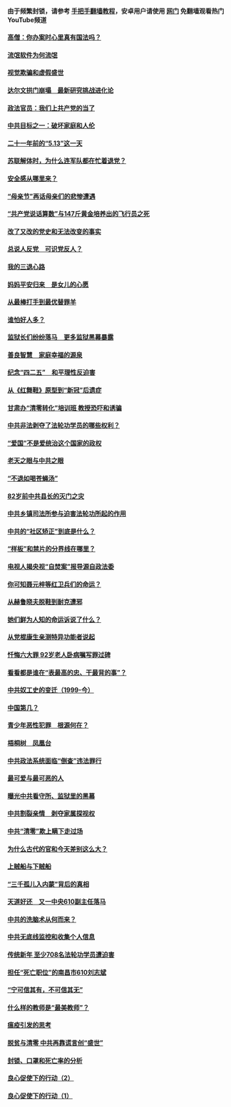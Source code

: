 #### 由于频繁封锁，请参考 [手把手翻墙教程](https://github.com/gfw-breaker/guides/wiki/)，安卓用户请使用 [网门](https://github.com/gfw-breaker/nogfw/blob/master/dl.md?t=06060201) 免翻墙观看热门YouTube频道 

#### [高僧：你办案时心里真有国法吗？](../pages/19/426530.md?t=06060201) 

#### [流氓软件为何流氓](../pages/19/426531.md?t=06060201) 

#### [视觉欺骗和虚假盛世](../pages/19/426443.md?t=06060201) 

#### [达尔文拱门崩塌　最新研究挑战进化论](../pages/19/426009.md?t=06060201) 

#### [政法官员：我们上共产党的当了](../pages/19/425351.md?t=06060201) 

#### [中共目标之一：破坏家庭和人伦](../pages/19/424454.md?t=06060201) 

#### [二十一年前的“5.13”这一天](../pages/19/424814.md?t=06060201) 

#### [苏联解体时，为什么连军队都在忙着退党？](../pages/19/424335.md?t=06060201) 

#### [安全感从哪里来？](../pages/19/424336.md?t=06060201) 

#### [“母亲节”再话母亲们的悲惨遭遇](../pages/19/424234.md?t=06060201) 

#### [“共产党说话算数”与147斤黄金培养出的飞行员之死](../pages/19/424115.md?t=06060201) 

#### [改了又改的党史和无法改变的事实](../pages/19/424037.md?t=06060201) 

#### [总说人反党　可识党反人？](../pages/19/423820.md?t=06060201) 

#### [我的三退心路](../pages/19/423876.md?t=06060201) 

#### [妈妈平安归来　是女儿的心愿](../pages/19/423947.md?t=06060201) 

#### [从最棒打手到最优替罪羊](../pages/19/423819.md?t=06060201) 

#### [谁怕好人多？](../pages/19/423774.md?t=06060201) 

#### [监狱长们纷纷落马　更多监狱黑幕暴露](../pages/19/423787.md?t=06060201) 

#### [善良智慧　家庭幸福的源泉](../pages/19/423632.md?t=06060201) 

#### [纪念“四二五”　和平理性反迫害](../pages/19/423660.md?t=06060201) 

#### [从《红舞鞋》原型到“新冠”后遗症](../pages/19/423509.md?t=06060201) 

#### [甘肃办“清零转化”培训班 教授恐吓和诱骗](../pages/19/423498.md?t=06060201) 

#### [中共非法剥夺了法轮功学员的哪些权利？](../pages/19/423392.md?t=06060201) 

#### [“爱国”不是爱统治这个国家的政权](../pages/19/423029.md?t=06060201) 

#### [老天之眼与中共之眼](../pages/19/423378.md?t=06060201) 

#### [“不退如喝苍蝇汤”](../pages/19/423287.md?t=06060201) 

#### [82岁前中共县长的灭门之灾](../pages/19/423055.md?t=06060201) 

#### [中共乡镇司法所参与迫害法轮功所起的作用](../pages/19/423064.md?t=06060201) 

#### [中共的“社区矫正”到底是什么？](../pages/19/422870.md?t=06060201) 

#### [“样板”和禁片的分界线在哪里？](../pages/19/422704.md?t=06060201) 

#### [电视人揭央视“自焚案”报导源自政法委](../pages/19/422770.md?t=06060201) 

#### [你可知聂元梓等红卫兵们的命运？](../pages/19/422848.md?t=06060201) 

#### [从赫鲁晓夫脱鞋到耐克遭邪](../pages/19/422826.md?t=06060201) 

#### [她们鲜为人知的命运诉说了什么？](../pages/19/422754.md?t=06060201) 

#### [从党棍康生亲测特异功能者说起](../pages/19/422657.md?t=06060201) 

#### [忏悔六大罪 92岁老人卧病嘱写罪过碑](../pages/19/422750.md?t=06060201) 

#### [看看都是谁在“表最高的忠、干最背的事”？](../pages/19/422703.md?t=06060201) 

#### [中共奴工史的变迁（1999-今）](../pages/19/422656.md?t=06060201) 

#### [中国第几？](../pages/19/422496.md?t=06060201) 

#### [青少年恶性犯罪　根源何在？](../pages/19/422449.md?t=06060201) 

#### [梧桐树　凤凰台](../pages/19/422442.md?t=06060201) 

#### [中共政法系统面临“倒查”违法罪行](../pages/19/422497.md?t=06060201) 

#### [最可爱与最可恶的人](../pages/19/422448.md?t=06060201) 

#### [曝光中共看守所、监狱里的黑幕](../pages/19/422390.md?t=06060201) 

#### [中共割裂亲情　剥夺家属探视权](../pages/19/422364.md?t=06060201) 

#### [中共“清零”欺上瞒下走过场](../pages/19/422306.md?t=06060201) 

#### [为什么古代的官和今天差别这么大？](../pages/19/422228.md?t=06060201) 

#### [上贼船与下贼船](../pages/19/422276.md?t=06060201) 

#### [“三千孤儿入内蒙”背后的真相](../pages/19/422229.md?t=06060201) 

#### [天道好还　又一中央610副主任落马](../pages/19/422155.md?t=06060201) 

#### [中共的洗脑术从何而来？](../pages/19/422154.md?t=06060201) 

#### [中共无底线监控和收集个人信息](../pages/19/422039.md?t=06060201) 

#### [传统新年 至少708名法轮功学员遭迫害](../pages/19/421946.md?t=06060201) 

#### [担任“死亡职位”的南昌市610刘志斌](../pages/19/421957.md?t=06060201) 

#### [“宁可信其有，不可信其无”](../pages/19/421691.md?t=06060201) 

#### [什么样的教师是“最美教师”？](../pages/19/421755.md?t=06060201) 

#### [瘟疫引发的思考](../pages/19/421594.md?t=06060201) 

#### [脱贫与清零 中共再靠谎言创“盛世”](../pages/19/421590.md?t=06060201) 

#### [封锁、口罩和死亡率的分析](../pages/19/421495.md?t=06060201) 

#### [良心促使下的行动（2）](../pages/19/421361.md?t=06060201) 

#### [良心促使下的行动（1）](../pages/19/421302.md?t=06060201) 

